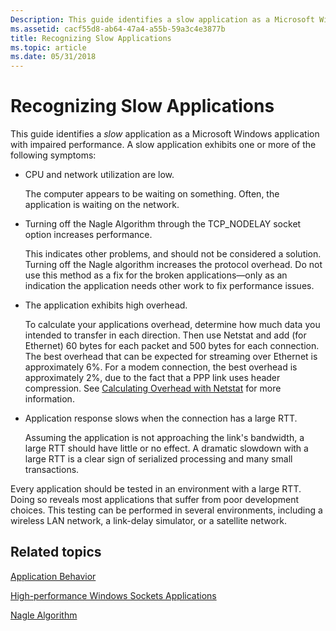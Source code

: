 ```yaml
---
Description: This guide identifies a slow application as a Microsoft Windows application with impaired performance.
ms.assetid: cacf55d8-ab64-47a4-a55b-59a3c4e3877b
title: Recognizing Slow Applications
ms.topic: article
ms.date: 05/31/2018
---
```


# Recognizing Slow Applications

This guide identifies a *slow* application as a Microsoft Windows application with impaired performance. A slow application exhibits one or more of the following symptoms:

-   CPU and network utilization are low.

    The computer appears to be waiting on something. Often, the application is waiting on the network.

-   Turning off the Nagle Algorithm through the TCP\_NODELAY socket option increases performance.

    This indicates other problems, and should not be considered a solution. Turning off the Nagle algorithm increases the protocol overhead. Do not use this method as a fix for the broken applications—only as an indication the application needs other work to fix performance issues.

-   The application exhibits high overhead.

    To calculate your applications overhead, determine how much data you intended to transfer in each direction. Then use Netstat and add (for Ethernet) 60 bytes for each packet and 500 bytes for each connection. The best overhead that can be expected for streaming over Ethernet is approximately 6%. For a modem connection, the best overhead is approximately 2%, due to the fact that a PPP link uses header compression. See [Calculating Overhead with Netstat](calculating-overhead-with-netstat-2.md) for more information.

-   Application response slows when the connection has a large RTT.

    Assuming the application is not approaching the link's bandwidth, a large RTT should have little or no effect. A dramatic slowdown with a large RTT is a clear sign of serialized processing and many small transactions.

Every application should be tested in an environment with a large RTT. Doing so reveals most applications that suffer from poor development choices. This testing can be performed in several environments, including a wireless LAN network, a link-delay simulator, or a satellite network.

## Related topics

<dl> <dt>

[Application Behavior](application-behavior-2.md)
</dt> <dt>

[High-performance Windows Sockets Applications](high-performance-windows-sockets-applications-2.md)
</dt> <dt>

[Nagle Algorithm](https://msdn.microsoft.com/library/ms817942.aspx)
</dt> </dl>

 

 



